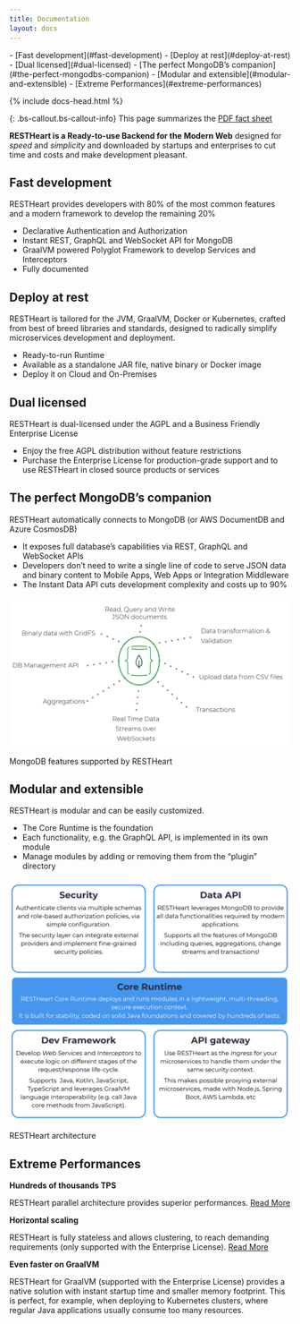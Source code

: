 ```yaml
---
title: Documentation
layout: docs
---
```


<div markdown="1" class="d-none d-xl-block col-xl-2 order-last bd-toc">
- [Fast development](#fast-development)
- [Deploy at rest](#deploy-at-rest)
- [Dual licensed](#dual-licensed)
- [The perfect MongoDB’s companion](#the-perfect-mongodbs-companion)
- [Modular and extensible](#modular-and-extensible)
- [Extreme Performances](#extreme-performances)

</div>

<div markdown="1" class="col-12 col-md-9 col-xl-8 py-md-3 bd-content">

{% include docs-head.html %}

{: .bs-callout.bs-callout-info}
This page summarizes the <a href="/assets/Brochure - RESTHeart 6.pdf" target="_blank" class=" ">PDF fact sheet</a>

**RESTHeart is a Ready-to-use Backend for the Modern Web** designed for *speed* and *simplicity* and downloaded by startups and enterprises to cut time and costs and make development pleasant.

## Fast development

RESTHeart provides developers with 80% of
the most common features and a modern framework to develop the remaining
20%
- Declarative Authentication and Authorization
- Instant REST, GraphQL and WebSocket API for MongoDB
- GraalVM powered Polyglot Framework to develop Services and Interceptors
- Fully documented

## Deploy at rest

RESTHeart is tailored for the JVM, GraalVM, Docker or Kubernetes, crafted from
best of breed libraries and standards, designed to radically simplify
microservices development and deployment.
- Ready-to-run Runtime
- Available as a standalone JAR file, native binary or Docker image
- Deploy it on Cloud and On-Premises

## Dual licensed

RESTHeart is dual-licensed under the AGPL and a Business Friendly Enterprise
License
- Enjoy the free AGPL distribution without feature restrictions
- Purchase the Enterprise License for production-grade support and to use
RESTHeart in closed source products or services

## The perfect MongoDB’s companion

RESTHeart automatically connects to MongoDB (or AWS DocumentDB and Azure CosmosDB)
- It exposes full database’s capabilities via REST, GraphQL and WebSocket APIs
- Developers don’t need to write a single line of code to serve JSON data and
binary content to Mobile Apps, Web Apps or Integration Middleware
- The Instant Data API cuts development complexity and costs up to 90%

<div class="col-md-8 col-12">
    <img class="mx-auto img-responsive" src="/images/mongodb-supported-features.png"/>
    <p class="small text-muted text-center">MongoDB features supported by RESTHeart</p>
</div>

## Modular and extensible

RESTHeart is modular and can be easily customized.
- The Core Runtime is the foundation
- Each functionality, e.g. the GraphQL API, is implemented in its own module
- Manage modules by adding or removing them from the “plugin” directory

<div class="col-md-8 col-12">
    <img class="mx-auto img-responsive" src="/images/modular-and-extensible.png"/>
    <p class="small text-muted text-center">RESTHeart architecture</p>
</div>

## Extreme Performances

**Hundreds of thousands TPS**

RESTHeart parallel architecture provides superior performances.
[Read More](/docs/performances)

**Horizontal scaling**

RESTHeart is fully stateless and allows clustering, to
reach demanding requirements (only supported with
the Enterprise License).
[Read More](/docs/clustering)

**Even faster on GraalVM**

RESTHeart for GraalVM (supported with the Enterprise License) provides a native solution
with instant startup time and smaller memory footprint. This is perfect, for example, when
deploying to Kubernetes clusters, where regular Java applications usually consume too
many resources.

</div>
